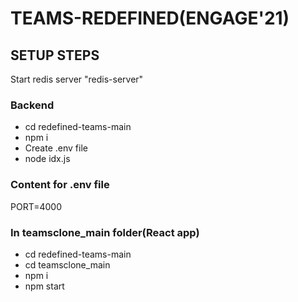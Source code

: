 # TEAMS-REDEFINED(ENGAGE'21)

## SETUP STEPS

Start redis server "redis-server"
### Backend
- cd redefined-teams-main
- npm i
- Create .env file
- node idx.js
### Content for .env file
PORT=4000
### In teamsclone_main folder(React app)
- cd redefined-teams-main
- cd teamsclone_main
- npm i
- npm start